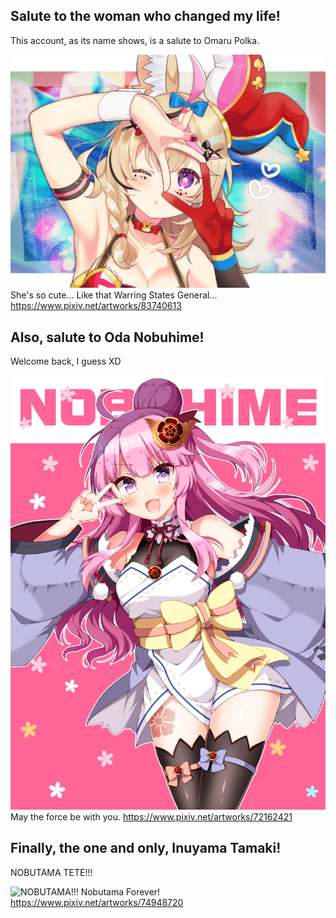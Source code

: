 ## Salute to the woman who changed my life!
This account, as its name shows, is a salute to Omaru Polka.

![OmaruPolka.1](83740613_p0.jpg) She's so cute... Like that Warring States General...
https://www.pixiv.net/artworks/83740613
## Also, salute to Oda Nobuhime!
Welcome back, I guess XD

![OdaNobuhime.1](72162421_p0.jpg) May the force be with you.
https://www.pixiv.net/artworks/72162421
## Finally, the one and only, Inuyama Tamaki!
NOBUTAMA TETE!!!

![NOBUTAMA!!!](74948720_p0.jpg) Nobutama Forever!
https://www.pixiv.net/artworks/74948720
